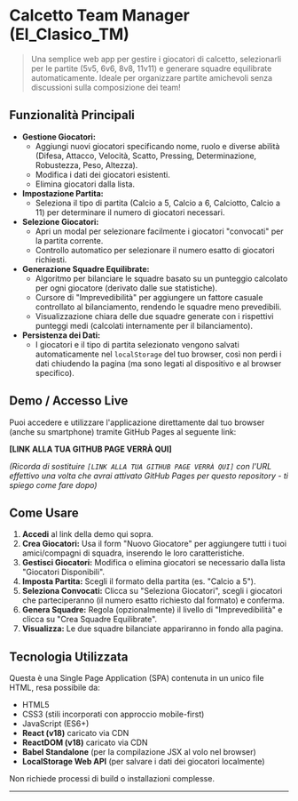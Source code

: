 # Calcetto Team Manager (El_Clasico_TM)

> Una semplice web app per gestire i giocatori di calcetto, selezionarli per le partite (5v5, 6v6, 8v8, 11v11) e generare squadre equilibrate automaticamente. Ideale per organizzare partite amichevoli senza discussioni sulla composizione dei team!

## Funzionalità Principali

*   **Gestione Giocatori:**
    *   Aggiungi nuovi giocatori specificando nome, ruolo e diverse abilità (Difesa, Attacco, Velocità, Scatto, Pressing, Determinazione, Robustezza, Peso, Altezza).
    *   Modifica i dati dei giocatori esistenti.
    *   Elimina giocatori dalla lista.
*   **Impostazione Partita:**
    *   Seleziona il tipo di partita (Calcio a 5, Calcio a 6, Calciotto, Calcio a 11) per determinare il numero di giocatori necessari.
*   **Selezione Giocatori:**
    *   Apri un modal per selezionare facilmente i giocatori "convocati" per la partita corrente.
    *   Controllo automatico per selezionare il numero esatto di giocatori richiesti.
*   **Generazione Squadre Equilibrate:**
    *   Algoritmo per bilanciare le squadre basato su un punteggio calcolato per ogni giocatore (derivato dalle sue statistiche).
    *   Cursore di "Imprevedibilità" per aggiungere un fattore casuale controllato al bilanciamento, rendendo le squadre meno prevedibili.
    *   Visualizzazione chiara delle due squadre generate con i rispettivi punteggi medi (calcolati internamente per il bilanciamento).
*   **Persistenza dei Dati:**
    *   I giocatori e il tipo di partita selezionato vengono salvati automaticamente nel `localStorage` del tuo browser, così non perdi i dati chiudendo la pagina (ma sono legati al dispositivo e al browser specifico).

## Demo / Accesso Live

Puoi accedere e utilizzare l'applicazione direttamente dal tuo browser (anche su smartphone) tramite GitHub Pages al seguente link:

**[LINK ALLA TUA GITHUB PAGE VERRÀ QUI]**

*(Ricorda di sostituire `[LINK ALLA TUA GITHUB PAGE VERRÀ QUI]` con l'URL effettivo una volta che avrai attivato GitHub Pages per questo repository - ti spiego come fare dopo)*

## Come Usare

1.  **Accedi** al link della demo qui sopra.
2.  **Crea Giocatori:** Usa il form "Nuovo Giocatore" per aggiungere tutti i tuoi amici/compagni di squadra, inserendo le loro caratteristiche.
3.  **Gestisci Giocatori:** Modifica o elimina giocatori se necessario dalla lista "Giocatori Disponibili".
4.  **Imposta Partita:** Scegli il formato della partita (es. "Calcio a 5").
5.  **Seleziona Convocati:** Clicca su "Seleziona Giocatori", scegli i giocatori che parteciperanno (il numero esatto richiesto dal formato) e conferma.
6.  **Genera Squadre:** Regola (opzionalmente) il livello di "Imprevedibilità" e clicca su "Crea Squadre Equilibrate".
7.  **Visualizza:** Le due squadre bilanciate appariranno in fondo alla pagina.

## Tecnologia Utilizzata

Questa è una Single Page Application (SPA) contenuta in un unico file HTML, resa possibile da:

*   HTML5
*   CSS3 (stili incorporati con approccio mobile-first)
*   JavaScript (ES6+)
*   **React (v18)** caricato via CDN
*   **ReactDOM (v18)** caricato via CDN
*   **Babel Standalone** (per la compilazione JSX al volo nel browser)
*   **LocalStorage Web API** (per salvare i dati dei giocatori localmente)

Non richiede processi di build o installazioni complesse.

---
